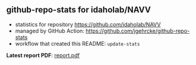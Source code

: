## github-repo-stats for idaholab/NAVV

- statistics for repository https://github.com/idaholab/NAVV
- managed by GitHub Action: https://github.com/jgehrcke/github-repo-stats
- workflow that created this README: `update-stats`

**Latest report PDF**: [report.pdf](https://github.com/idaholab/repository-statistics/raw/main/idaholab/NAVV/latest-report/report.pdf)

